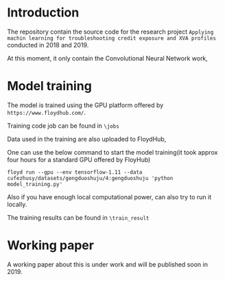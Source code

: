 # Introduction

The repository contain the source code for the research project `Applying machin learning for troubleshooting credit exposure and XVA profiles` conducted in 2018 and 2019.

At this moment, it only contain the Convolutional Neural Network work,

# Model training

The model is trained using the GPU platform offered by `https://www.floydhub.com/`.

Training code job can be found in `\jobs`

Data used in the training are also uploaded to FloydHub, 

One can use the below command to start the model training(it took approx four hours for a standard GPU offered by FloyHub) 

```
floyd run --gpu --env tensorflow-1.11 --data cufezhusy/datasets/gengduoshuju/4:gengduoshuju 'python model_training.py'
```

Also if you have enough local computational power, can also try to run it locally.

The training results can be found in `\train_result`

# Working paper

A working paper about this is under work and will be published soon in 2019.